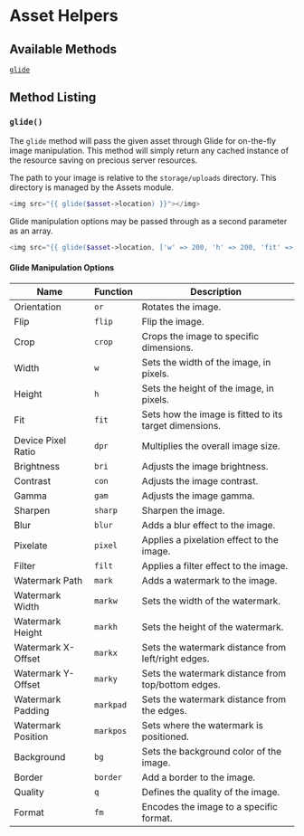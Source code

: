 # Asset Helpers

<a name="available-methods"></a>
## Available Methods

<div class="collection-method-list" markdown="1">

[`glide`](#method-glide)

</div>

<a name="method-listing"></a>
## Method Listing

<a name="method-glide"></a>
### `glide()`

The `glide` method will pass the given asset through Glide for on-the-fly image manipulation. This method will simply return any cached instance of the resource saving on precious server resources.

The path to your image is relative to the `storage/uploads` directory. This directory is managed by the Assets module.

```php
<img src="{{ glide($asset->location) }}"></img>
```

Glide manipulation options may be passed through as a second parameter as an array.

```php
<img src="{{ glide($asset->location, ['w' => 200, 'h' => 200, 'fit' => 'crop']) }}"></img>
```

#### Glide Manipulation Options
| Name | Function | Description |
|------|----------|-------------|
| Orientation | `or` | Rotates the image. |
| Flip | `flip` | Flip the image. |
| Crop | `crop` | Crops the image to specific dimensions. |
| Width | `w` | Sets the width of the image, in pixels. |
| Height | `h` | Sets the height of the image, in pixels. |
| Fit | `fit` | Sets how the image is fitted to its target dimensions. |
| Device Pixel Ratio | `dpr` | Multiplies the overall image size. |
| Brightness | `bri` | Adjusts the image brightness. |
| Contrast | `con` | Adjusts the image contrast. |
| Gamma | `gam` | Adjusts the image gamma. |
| Sharpen | `sharp` | Sharpen the image. |
| Blur | `blur` | Adds a blur effect to the image. |
| Pixelate | `pixel` | Applies a pixelation effect to the image. |
| Filter | `filt` | Applies a filter effect to the image. |
| Watermark Path | `mark` | Adds a watermark to the image. |
| Watermark Width | `markw` | Sets the width of the watermark. |
| Watermark Height | `markh` | Sets the height of the watermark. |
| Watermark X-Offset | `markx` | Sets the watermark distance from left/right edges. |
| Watermark Y-Offset | `marky` | Sets the watermark distance from top/bottom edges. |
| Watermark Padding | `markpad` | Sets the watermark distance from the edges. |
| Watermark Position | `markpos` | Sets where the watermark is positioned. |
| Background | `bg` | Sets the background color of the image. |
| Border | `border` | Add a border to the image. |
| Quality | `q` | Defines the quality of the image. |
| Format | `fm` | Encodes the image to a specific format. |
